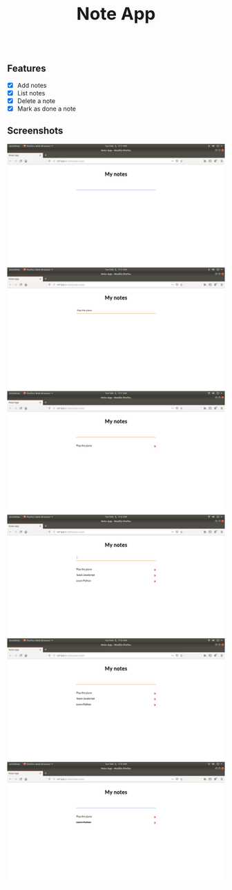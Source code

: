 <h1 style='text-align: center; font-weight: 700; font-size: 40px'>Note App</h1> <br><br>

## Features

+ [x] Add notes
+ [x] List notes
+ [x] Delete a note
+ [x] Mark as done a note

## Screenshots

![Img1](1.png) 
![Img2](2.png)
![Img3](3.png) 
![Img4](4.png)
![Img5](5.png)
![Img6](6.png)